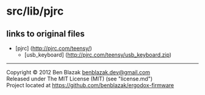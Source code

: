 # src/lib/pjrc

## links to original files

* [pjrc] (http://pjrc.com/teensy/)
    * [usb_keyboard] (http://pjrc.com/teensy/usb_keyboard.zip)

-------------------------------------------------------------------------------

Copyright &copy; 2012 Ben Blazak <benblazak.dev@gmail.com>  
Released under The MIT License (MIT) (see "license.md")  
Project located at <https://github.com/benblazak/ergodox-firmware>

